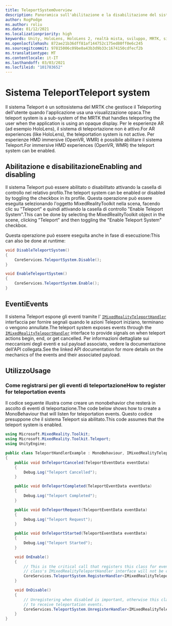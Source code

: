 ```yaml
---
title: TeleportSystemOverview
description: Panoramica sull'abilitazione e la disabilitazione del sistema Teleport in MRTK
author: RogPodge
ms.author: roliu
ms.date: 01/12/2021
ms.localizationpriority: high
keywords: Unity, HoloLens, HoloLens 2, realtà mista, sviluppo, MRTK, sistema Teleport,
ms.openlocfilehash: 872ae21b36dff81af144752c175ed80ff0e6c245
ms.sourcegitcommit: 97815006c09be0a43b3d9b33c1674150cdfecf2b
ms.translationtype: MT
ms.contentlocale: it-IT
ms.lasthandoff: 03/03/2021
ms.locfileid: "101783652"
---
```

# <a name="teleport-system"></a><span data-ttu-id="3a670-104">Sistema Teleport</span><span class="sxs-lookup"><span data-stu-id="3a670-104">Teleport system</span></span>

<span data-ttu-id="3a670-105">Il sistema Teleport è un sottosistema del MRTK che gestisce il Teleporting dell'utente quando l'applicazione usa una visualizzazione opaca.</span><span class="sxs-lookup"><span data-stu-id="3a670-105">The teleport system is a sub-system of the MRTK that handles teleporting the user when the application is using an opaque display.</span></span> <span data-ttu-id="3a670-106">Per le esperienze AR (ad esempio HoloLens), il sistema di teleportazione non è attivo.</span><span class="sxs-lookup"><span data-stu-id="3a670-106">For AR experiences (like HoloLens), the teleportation system is not active.</span></span> <span data-ttu-id="3a670-107">Per esperienze HMD immersive (OpenVR, WMR) è possibile abilitare il sistema Teleport.</span><span class="sxs-lookup"><span data-stu-id="3a670-107">For immersive HMD experiences (OpenVR, WMR) the teleport system can be enabled.</span></span>

## <a name="enabling-and-disabling"></a><span data-ttu-id="3a670-108">Abilitazione e disabilitazione</span><span class="sxs-lookup"><span data-stu-id="3a670-108">Enabling and disabling</span></span>

<span data-ttu-id="3a670-109">Il sistema Teleport può essere abilitato o disabilitato attivando la casella di controllo nel relativo profilo.</span><span class="sxs-lookup"><span data-stu-id="3a670-109">The teleport system can be enabled or disabled by toggling the checkbox in its profile.</span></span>
<span data-ttu-id="3a670-110">Questa operazione può essere eseguita selezionando l'oggetto MixedRealityToolkit nella scena, facendo clic su "Teleport" e quindi attivando la casella di controllo "Enable Teleport System".</span><span class="sxs-lookup"><span data-stu-id="3a670-110">This can be done by selecting the MixedRealityToolkit object in the scene, clicking "Teleport" and then toggling the "Enable Teleport System" checkbox.</span></span>

<span data-ttu-id="3a670-111">Questa operazione può essere eseguita anche in fase di esecuzione:</span><span class="sxs-lookup"><span data-stu-id="3a670-111">This can also be done at runtime:</span></span>

```c#
void DisableTeleportSystem()
{
    CoreServices.TeleportSystem.Disable();
}

void EnableTeleportSystem()
{
    CoreServices.TeleportSystem.Enable();
}
```

## <a name="events"></a><span data-ttu-id="3a670-112">Eventi</span><span class="sxs-lookup"><span data-stu-id="3a670-112">Events</span></span>

<span data-ttu-id="3a670-113">Il sistema Teleport espone gli eventi tramite l' [`IMixedRealityTeleportHandler`](xref:Microsoft.MixedReality.Toolkit.Teleport.IMixedRealityTeleportHandler) interfaccia per fornire segnali quando le azioni Teleport iniziano, terminano o vengono annullate.</span><span class="sxs-lookup"><span data-stu-id="3a670-113">The teleport system exposes events through the [`IMixedRealityTeleportHandler`](xref:Microsoft.MixedReality.Toolkit.Teleport.IMixedRealityTeleportHandler) interface to provide signals on when teleport actions begin, end, or get cancelled.</span></span>
<span data-ttu-id="3a670-114">Per informazioni dettagliate sui meccanismi degli eventi e sul payload associato, vedere la documentazione dell'API collegata.</span><span class="sxs-lookup"><span data-stu-id="3a670-114">See the linked API documentation for more details on the mechanics of the events and their associated payload.</span></span>

## <a name="usage"></a><span data-ttu-id="3a670-115">Utilizzo</span><span class="sxs-lookup"><span data-stu-id="3a670-115">Usage</span></span>

### <a name="how-to-register-for-teleportation-events"></a><span data-ttu-id="3a670-116">Come registrarsi per gli eventi di teleportazione</span><span class="sxs-lookup"><span data-stu-id="3a670-116">How to register for teleportation events</span></span>

<span data-ttu-id="3a670-117">Il codice seguente illustra come creare un monobehavior che resterà in ascolto di eventi di teleportazione.</span><span class="sxs-lookup"><span data-stu-id="3a670-117">The code below shows how to create a MonoBehaviour that will listen for teleportation events.</span></span> <span data-ttu-id="3a670-118">Questo codice presuppone che il sistema Teleport sia abilitato.</span><span class="sxs-lookup"><span data-stu-id="3a670-118">This code assumes that the teleport system is enabled.</span></span>

```c#
using Microsoft.MixedReality.Toolkit;
using Microsoft.MixedReality.Toolkit.Teleport;
using UnityEngine;

public class TeleportHandlerExample : MonoBehaviour, IMixedRealityTeleportHandler
{
    public void OnTeleportCanceled(TeleportEventData eventData)
    {
        Debug.Log("Teleport Cancelled");
    }

    public void OnTeleportCompleted(TeleportEventData eventData)
    {
        Debug.Log("Teleport Completed");
    }

    public void OnTeleportRequest(TeleportEventData eventData)
    {
        Debug.Log("Teleport Request");
    }

    public void OnTeleportStarted(TeleportEventData eventData)
    {
        Debug.Log("Teleport Started");
    }

    void OnEnable()
    {
        // This is the critical call that registers this class for events. Without this
        // class's IMixedRealityTeleportHandler interface will not be called.
        CoreServices.TeleportSystem.RegisterHandler<IMixedRealityTeleportHandler>(this);
    }

    void OnDisable()
    {
        // Unregistering when disabled is important, otherwise this class will continue
        // to receive teleportation events.
        CoreServices.TeleportSystem.UnregisterHandler<IMixedRealityTeleportHandler>(this);
    }
}
```

